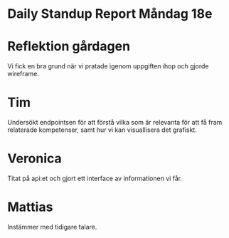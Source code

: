 # Daily Standup Report Måndag 18e
    
# Reflektion gårdagen   

Vi fick en bra grund när vi pratade igenom uppgiften ihop och gjorde wireframe.

# Tim

Undersökt endpointsen för att förstå vilka som är relevanta för att få fram relaterade kompetenser, samt hur vi kan visuallisera det grafiskt.

# Veronica

Titat på api:et och gjort ett interface av informationen vi får. 

# Mattias

Instämmer med tidigare talare.
